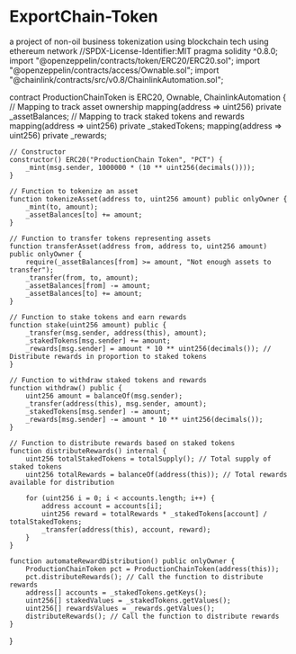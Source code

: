 # ExportChain-Token
a project of non-oil business tokenization using blockchain tech using ethereum network
//SPDX-License-Identifier:MIT
pragma solidity ^0.8.0;
import "@openzeppelin/contracts/token/ERC20/ERC20.sol";
import "@openzeppelin/contracts/access/Ownable.sol";
import "@chainlink/contracts/src/v0.8/ChainlinkAutomation.sol";

contract ProductionChainToken is ERC20, Ownable, ChainlinkAutomation {
    // Mapping to track asset ownership
    mapping(address => uint256) private _assetBalances;
    // Mapping to track staked tokens and rewards
    mapping(address => uint256) private _stakedTokens;
    mapping(address => uint256) private _rewards;

    // Constructor
    constructor() ERC20("ProductionChain Token", "PCT") {
        _mint(msg.sender, 1000000 * (10 ** uint256(decimals())));
    }

    // Function to tokenize an asset
    function tokenizeAsset(address to, uint256 amount) public onlyOwner {
        _mint(to, amount);
        _assetBalances[to] += amount;
    }

    // Function to transfer tokens representing assets
    function transferAsset(address from, address to, uint256 amount) public onlyOwner {
        require(_assetBalances[from] >= amount, "Not enough assets to transfer");
        _transfer(from, to, amount);
        _assetBalances[from] -= amount;
        _assetBalances[to] += amount;
    }

    // Function to stake tokens and earn rewards
    function stake(uint256 amount) public {
        _transfer(msg.sender, address(this), amount);
        _stakedTokens[msg.sender] += amount;
        _rewards[msg.sender] = amount * 10 ** uint256(decimals()); // Distribute rewards in proportion to staked tokens
    }

    // Function to withdraw staked tokens and rewards
    function withdraw() public {
        uint256 amount = balanceOf(msg.sender);
        _transfer(address(this), msg.sender, amount);
        _stakedTokens[msg.sender] -= amount;
        _rewards[msg.sender] -= amount * 10 ** uint256(decimals());
    }

    // Function to distribute rewards based on staked tokens
    function distributeRewards() internal {
        uint256 totalStakedTokens = totalSupply(); // Total supply of staked tokens
        uint256 totalRewards = balanceOf(address(this)); // Total rewards available for distribution
        
        for (uint256 i = 0; i < accounts.length; i++) {
            address account = accounts[i];
            uint256 reward = totalRewards * _stakedTokens[account] / totalStakedTokens;
            _transfer(address(this), account, reward);
        }
    }

    function automateRewardDistribution() public onlyOwner {
        ProductionChainToken pct = ProductionChainToken(address(this));
        pct.distributeRewards(); // Call the function to distribute rewards
        address[] accounts = _stakedTokens.getKeys();
        uint256[] stakedValues = _stakedTokens.getValues();
        uint256[] rewardsValues = _rewards.getValues();
        distributeRewards(); // Call the function to distribute rewards
    }
}
